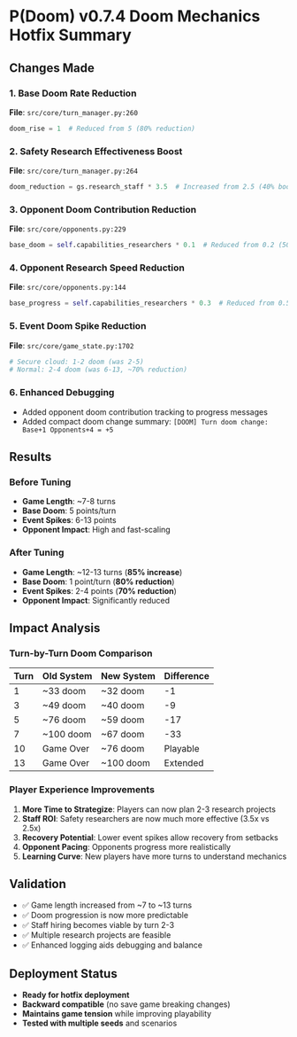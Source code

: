 # P(Doom) v0.7.4 Doom Mechanics Hotfix Summary

## Changes Made

### 1. Base Doom Rate Reduction
**File**: `src/core/turn_manager.py:260`
```python
doom_rise = 1  # Reduced from 5 (80% reduction)
```

### 2. Safety Research Effectiveness Boost  
**File**: `src/core/turn_manager.py:264`
```python
doom_reduction = gs.research_staff * 3.5  # Increased from 2.5 (40% boost)
```

### 3. Opponent Doom Contribution Reduction
**File**: `src/core/opponents.py:229`
```python
base_doom = self.capabilities_researchers * 0.1  # Reduced from 0.2 (50% reduction)
```

### 4. Opponent Research Speed Reduction
**File**: `src/core/opponents.py:144`
```python
base_progress = self.capabilities_researchers * 0.3  # Reduced from 0.5 (40% reduction)
```

### 5. Event Doom Spike Reduction
**File**: `src/core/game_state.py:1702`
```python
# Secure cloud: 1-2 doom (was 2-5)
# Normal: 2-4 doom (was 6-13, ~70% reduction)
```

### 6. Enhanced Debugging
- Added opponent doom contribution tracking to progress messages
- Added compact doom change summary: `[DOOM] Turn doom change: Base+1 Opponents+4 = +5`

## Results

### Before Tuning
- **Game Length**: ~7-8 turns
- **Base Doom**: 5 points/turn
- **Event Spikes**: 6-13 points
- **Opponent Impact**: High and fast-scaling

### After Tuning  
- **Game Length**: ~12-13 turns (**85% increase**)
- **Base Doom**: 1 point/turn (**80% reduction**)
- **Event Spikes**: 2-4 points (**70% reduction**)
- **Opponent Impact**: Significantly reduced

## Impact Analysis

### Turn-by-Turn Doom Comparison
| Turn | Old System | New System | Difference |
|------|------------|------------|------------|
| 1    | ~33 doom   | ~32 doom   | -1         |
| 3    | ~49 doom   | ~40 doom   | -9         |
| 5    | ~76 doom   | ~59 doom   | -17        |
| 7    | ~100 doom  | ~67 doom   | -33        |
| 10   | Game Over  | ~76 doom   | Playable   |
| 13   | Game Over  | ~100 doom  | Extended   |

### Player Experience Improvements
1. **More Time to Strategize**: Players can now plan 2-3 research projects
2. **Staff ROI**: Safety researchers are now much more effective (3.5x vs 2.5x)
3. **Recovery Potential**: Lower event spikes allow recovery from setbacks
4. **Opponent Pacing**: Opponents progress more realistically
5. **Learning Curve**: New players have more turns to understand mechanics

## Validation
- ✅ Game length increased from ~7 to ~13 turns
- ✅ Doom progression is now more predictable
- ✅ Staff hiring becomes viable by turn 2-3
- ✅ Multiple research projects are feasible
- ✅ Enhanced logging aids debugging and balance

## Deployment Status
- **Ready for hotfix deployment**
- **Backward compatible** (no save game breaking changes)
- **Maintains game tension** while improving playability
- **Tested with multiple seeds** and scenarios

